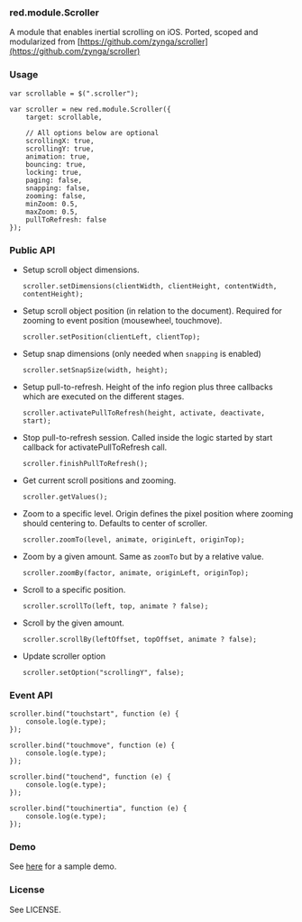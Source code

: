 ### red.module.Scroller

A module that enables inertial scrolling on iOS. Ported, scoped and modularized from [https://github.com/zynga/scroller](https://github.com/zynga/scroller)

### Usage

	var scrollable = $(".scroller");

	var scroller = new red.module.Scroller({
		target: scrollable,

		// All options below are optional
		scrollingX: true,
		scrollingY: true,
		animation: true,
		bouncing: true,
		locking: true,
		paging: false,
		snapping: false,
		zooming: false,
		minZoom: 0.5,
		maxZoom: 0.5,
		pullToRefresh: false
	});


### Public API

- Setup scroll object dimensions.

	`scroller.setDimensions(clientWidth, clientHeight, contentWidth, contentHeight);`

- Setup scroll object position (in relation to the document). Required for zooming to event position (mousewheel, touchmove).

	`scroller.setPosition(clientLeft, clientTop);`

- Setup snap dimensions (only needed when `snapping` is enabled)

	`scroller.setSnapSize(width, height);`

- Setup pull-to-refresh. Height of the info region plus three callbacks which are executed on the different stages.

	`scroller.activatePullToRefresh(height, activate, deactivate, start);`

- Stop pull-to-refresh session. Called inside the logic started by start callback for activatePullToRefresh call.

	`scroller.finishPullToRefresh();`

- Get current scroll positions and zooming.

	`scroller.getValues();`

- Zoom to a specific level. Origin defines the pixel position where zooming should centering to. Defaults to center of scroller.

	`scroller.zoomTo(level, animate, originLeft, originTop);`

- Zoom by a given amount. Same as `zoomTo` but by a relative value.

	`scroller.zoomBy(factor, animate, originLeft, originTop);`

- Scroll to a specific position.

	`scroller.scrollTo(left, top, animate ? false);`

- Scroll by the given amount.

	`scroller.scrollBy(leftOffset, topOffset, animate ? false);`

- Update scroller option

	`scroller.setOption("scrollingY", false);`

### Event API

	scroller.bind("touchstart", function (e) {
		console.log(e.type);
	});

	scroller.bind("touchmove", function (e) {
		console.log(e.type);
	});

	scroller.bind("touchend", function (e) {
		console.log(e.type);
	});

	scroller.bind("touchinertia", function (e) {
		console.log(e.type);
	});


### Demo

See [here](demo/demo.html) for a sample demo.

### License

See LICENSE.